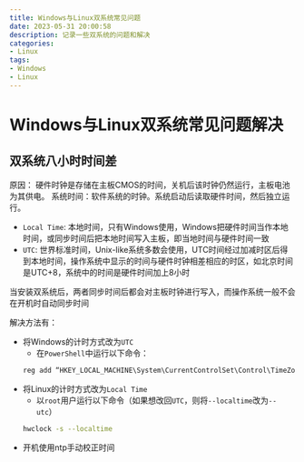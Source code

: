 ```yaml
---
title: Windows与Linux双系统常见问题
date: 2023-05-31 20:00:58
description: 记录一些双系统的问题和解决
categories:
- Linux
tags:
- Windows
- Linux
---
```


# Windows与Linux双系统常见问题解决

## 双系统八小时时间差

原因：
硬件时钟是存储在主板CMOS的时间，关机后该时钟仍然运行，主板电池为其供电。
系统时间：软件系统的时钟。系统启动后读取硬件时间，然后独立运行。
- `Local Time`: 本地时间，只有Windows使用，Windows把硬件时间当作本地时间，或同步时间后把本地时间写入主板，即当地时间与硬件时间一致
- `UTC`: 世界标准时间，Unix-like系统多数会使用，UTC时间经过加减时区后得到本地时间，操作系统中显示的时间与硬件时钟相差相应的时区，如北京时间是UTC+8，系统中的时间是硬件时间加上8小时

当安装双系统后，两者同步时间后都会对主板时钟进行写入，而操作系统一般不会在开机时自动同步时间

解决方法有：
- 将Windows的计时方式改为`UTC`
    - 在`PowerShell`中运行以下命令：
    ```ps1
    reg add “HKEY_LOCAL_MACHINE\System\CurrentControlSet\Control\TimeZoneInformation” /v RealTimeIsUniversal /d 1 /t REG_QWORD /f
    ```
- 将Linux的计时方式改为`Local Time`
    - 以`root`用户运行以下命令（如果想改回`UTC`，则将`--localtime`改为`--utc`）
    ```sh
    hwclock -s --localtime
    ```
- 开机使用ntp手动校正时间
